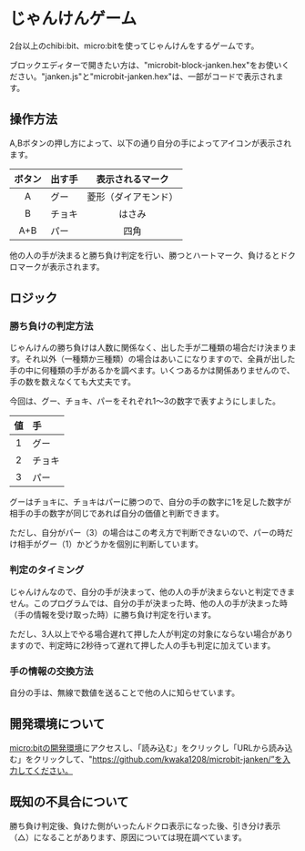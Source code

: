 # じゃんけんゲーム
2台以上のchibi:bit、micro:bitを使ってじゃんけんをするゲームです。

ブロックエディターで開きたい方は、"microbit-block-janken.hex"をお使いください。"janken.js"と"microbit-janken.hex"は、一部がコードで表示されます。

## 操作方法
A,Bボタンの押し方によって、以下の通り自分の手によってアイコンが表示されます。

|ボタン|出す手|表示されるマーク|
|:--:|:--|:--:|
|A|グー|菱形（ダイアモンド）|
|B|チョキ|はさみ|
|A+B|パー|四角|

他の人の手が決まると勝ち負け判定を行い、勝つとハートマーク、負けるとドクロマークが表示されます。

## ロジック
### 勝ち負けの判定方法
じゃんけんの勝ち負けは人数に関係なく、出した手が二種類の場合だけ決まります。それ以外（一種類か三種類）の場合はあいこになりますので、全員が出した手の中に何種類の手があるかを調べます。いくつあるかは関係ありませんので、手の数を数えなくても大丈夫です。

今回は、グー、チョキ、パーをそれぞれ1〜3の数字で表すようにしました。

|値|手|
|:--:|:--|
|1|グー|
|2|チョキ|
|3|パー|

グーはチョキに、チョキはパーに勝つので、自分の手の数字に1を足した数字が相手の手の数字が同じであれば自分の価値と判断できます。

ただし、自分がパー（3）の場合はこの考え方で判断できないので、パーの時だけ相手がグー（1）かどうかを個別に判断しています。

### 判定のタイミング
じゃんけんなので、自分の手が決まって、他の人の手が決まらないと判定できません。このプログラムでは、自分の手が決まった時、他の人の手が決まった時（手の情報を受け取った時）に勝ち負け判定を行います。

ただし、3人以上でやる場合遅れて押した人が判定の対象にならない場合がありますので、判定時に2秒待って遅れて押した人の手も判定に加えています。

### 手の情報の交換方法
自分の手は、無線で数値を送ることで他の人に知らせています。

## 開発環境について
[micro:bitの開発環境](https://makecode.microbit.org/)にアクセスし、「読み込む」をクリックし「URLから読み込む」をクリックして、"https://github.com/kwaka1208/microbit-janken/”を入力してください。

## 既知の不具合について
勝ち負け判定後、負けた側がいったんドクロ表示になった後、引き分け表示（△）になることがあります、原因については現在調べています。
